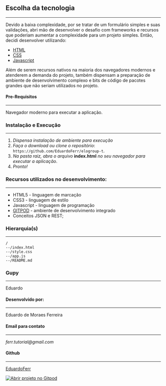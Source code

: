 
## Escolha da tecnologia 
---
Devido a baixa complexidade, por se tratar de um formulário simples e suas validações, abri mão de desenvolver o desafio com frameworks e recursos que poderiam aumentar a complexidade para um projeto simples. 
Então, decidi desenvolver utilizando:
* [HTML](https://developer.mozilla.org/pt-BR/docs/Web/HTML/HTML5)
* [CSS](https://developer.mozilla.org/pt-BR/docs/Web/CSS)
* [Javascript](https://developer.mozilla.org/pt-BR/docs/Web/JavaScript)

Além de serem recursos nativos na maioria dos navegadores modernos e atenderem a demanda do projeto, também dispensam a preparação de ambiente de desenvolvimento complexo e bits de código de pacotes grandes que não seriam utilizados no projeto.

#### Pre-Requisitos
---
Navegador moderno para executar a aplicação.

### Instalação e Execução
---
1. _Dispensa instalação de ambiente para execução_
2. _Faça o download ou clone o repositório_: 
 ```https://github.com/EduardoFerr/elogroup-t```.
3. _Na pasta raiz, abra o arquivo_ **index.html** _no seu navegador para executar a aplicação_.
4. _Pronto!_

### Recursos utilizados no desenvolvimento:
---
* HTML5 - linguagem de marcação
* CSS3 - linguagem de estilo
* Javascript - linguagem de programação
* [GITPOD](https://www.gitpod.io/) - ambiente de desenvolvimento integrado
* Conceitos JSON e REST;

### Hierarquia(s) 
---
```
/
--/index.html
--/style.css
--/app.js
--/README.md
```

### Gupy
---
 Eduardo

#### Desenvolvido por:
---
 Eduardo de Moraes Ferreira

#### Email para contato
---
_ferr.tutorial@gmail.com_

#### Github
---
[EduardoFerr](https://github.com/EduardoFerr/)


[![Abrir projeto no Gitpod](https://gitpod.io/button/open-in-gitpod.svg)](https://gitpod.io/#https://github.com/EduardoFerr/elogroup-t)
